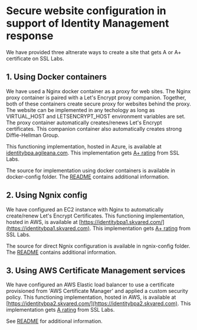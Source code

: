 # Secure website configuration in support of Identity Management response

We have provided three altnerate ways to create a site that gets A or A+ certificate on SSL Labs. 

## 1. Using Docker containers 
 We have used a Nginx docker container as a proxy for web sites. The Nginx proxy container is paired with a Let's Encrypt proxy companion. Together, both of these containers create secure proxy for websites behind the proxy. The website can be implemented in any techology as long as VIRTUAL_HOST and LETSENCRYPT_HOST environment variables are set. The proxy container automatically creates/renews Let's Encrypt certificates. This companion container also automatically creates strong Diffie-Hellman Group. 
 
This functioning implementation, hosted in Azure, is available at [identitybpa.agileana.com](https://identitybpa.agileana.com). This implementation gets [A+ rating](https://www.ssllabs.com/ssltest/analyze.html?d=identitybpa.agileana.com) from SSL Labs. 

The source for implementation using docker containers is available in docker-config folder. The [README](./docker-config/README.md) contains additional information. 

## 2. Using Ngnix config 
  We have configured an EC2 instance with Nginx to automatically create/renew Let's Encrypt Certificates. This functioning implementation, hosted in AWS, is available at [https://identitybpa1.skvared.com/](https://identitybpa1.skvared.com). This implementation gets [A+ rating](https://www.ssllabs.com/ssltest/analyze.html?d=identitybpa1.skvared.com) from SSL Labs. 
  
  The source for direct Ngnix configuration is available in ngnix-config folder. The [README](./nginx-config/README.md) contains additional information.

## 3. Using AWS Certificate Management services
  We have configured an AWS Elastic load balancer to use a certificate provisioned from 'AWS Certificate Manager' and applied a custom security policy. This functioning implementation, hosted in AWS, is available at [https://identitybpa2.skvared.com/](https://identitybpa2.skvared.com). This implementation gets [A rating](https://www.ssllabs.com/ssltest/analyze.html?d=identitybpa2.skvared.com) from SSL Labs. 
  
  See [README](./aws-config) for additional information.
